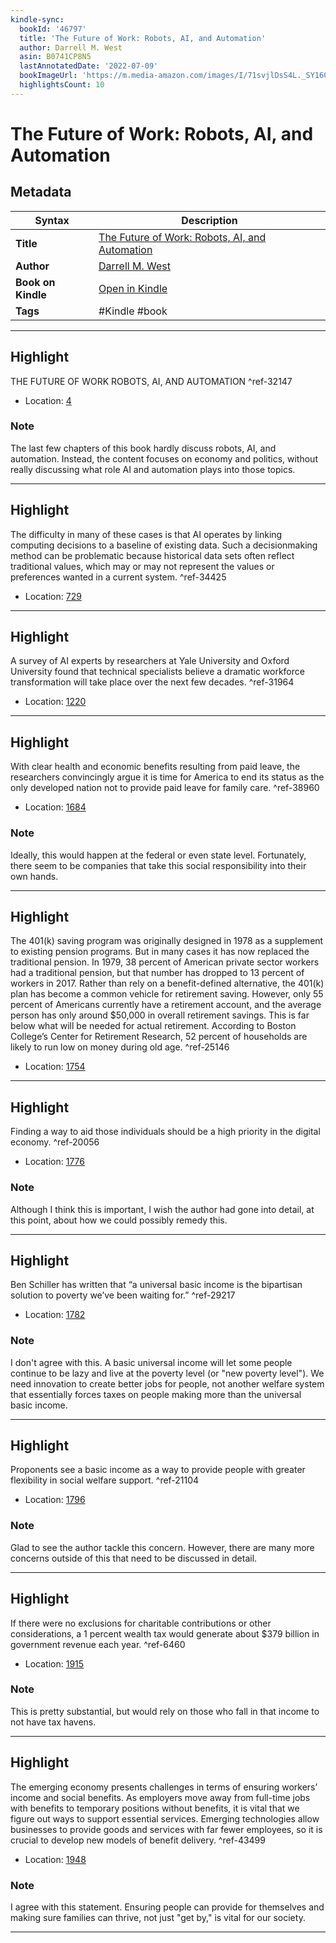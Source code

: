 ```yaml
---
kindle-sync:
  bookId: '46797'
  title: 'The Future of Work: Robots, AI, and Automation'
  author: Darrell M. West
  asin: B0741CP8N5
  lastAnnotatedDate: '2022-07-09'
  bookImageUrl: 'https://m.media-amazon.com/images/I/71svjlDsS4L._SY160.jpg'
  highlightsCount: 10
---
```

# The Future of Work: Robots, AI, and Automation

## Metadata

| Syntax | Description |
| ---------- | ---------- |
| **Title** | [The Future of Work: Robots, AI, and Automation](https://www.amazon.com/dp/B0741CP8N5) |
| **Author** | [Darrell M. West](https://www.amazon.comundefined) |
| **Book on Kindle** | <a href="kindle://book?action=open&asin=B0741CP8N5" target="_blank">Open in Kindle</a> |
| **Tags** | #Kindle #book |

---

## Highlight

THE FUTURE OF WORK ROBOTS, AI, AND AUTOMATION ^ref-32147

- Location: [4](kindle://book?action=open&asin=B0741CP8N5&location=4)

### Note
The last few chapters of this book hardly discuss robots, AI, and automation. Instead, the content focuses on economy and politics, without really discussing what role AI and automation plays into those topics.

---
## Highlight

The difficulty in many of these cases is that AI operates by linking computing decisions to a baseline of existing data. Such a decisionmaking method can be problematic because historical data sets often reflect traditional values, which may or may not represent the values or preferences wanted in a current system. ^ref-34425

- Location: [729](kindle://book?action=open&asin=B0741CP8N5&location=729)

---
## Highlight

A survey of AI experts by researchers at Yale University and Oxford University found that technical specialists believe a dramatic workforce transformation will take place over the next few decades. ^ref-31964

- Location: [1220](kindle://book?action=open&asin=B0741CP8N5&location=1220)

---
## Highlight

With clear health and economic benefits resulting from paid leave, the researchers convincingly argue it is time for America to end its status as the only developed nation not to provide paid leave for family care. ^ref-38960

- Location: [1684](kindle://book?action=open&asin=B0741CP8N5&location=1684)

### Note
Ideally, this would happen at the federal or even state level. Fortunately, there seem to be companies that take this social responsibility into their own hands.

---
## Highlight

The 401(k) saving program was originally designed in 1978 as a supplement to existing pension programs. But in many cases it has now replaced the traditional pension. In 1979, 38 percent of American private sector workers had a traditional pension, but that number has dropped to 13 percent of workers in 2017. Rather than rely on a benefit-defined alternative, the 401(k) plan has become a common vehicle for retirement saving. However, only 55 percent of Americans currently have a retirement account, and the average person has only around $50,000 in overall retirement savings. This is far below what will be needed for actual retirement. According to Boston College’s Center for Retirement Research, 52 percent of households are likely to run low on money during old age. ^ref-25146

- Location: [1754](kindle://book?action=open&asin=B0741CP8N5&location=1754)

---
## Highlight

Finding a way to aid those individuals should be a high priority in the digital economy. ^ref-20056

- Location: [1776](kindle://book?action=open&asin=B0741CP8N5&location=1776)

### Note
Although I think this is important, I wish the author had gone into detail, at this point, about how we could possibly remedy this.

---
## Highlight

Ben Schiller has written that “a universal basic income is the bipartisan solution to poverty we’ve been waiting for.” ^ref-29217

- Location: [1782](kindle://book?action=open&asin=B0741CP8N5&location=1782)

### Note
I don't agree with this. A basic universal income will let some people continue to be lazy and live at the poverty level (or "new poverty level"). We need innovation to create better jobs for people, not another welfare system that essentially forces taxes on people making more than the universal basic income.

---
## Highlight

Proponents see a basic income as a way to provide people with greater flexibility in social welfare support. ^ref-21104

- Location: [1796](kindle://book?action=open&asin=B0741CP8N5&location=1796)

### Note
Glad to see the author tackle this concern. However, there are many more concerns outside of this that need to be discussed in detail.

---
## Highlight

If there were no exclusions for charitable contributions or other considerations, a 1 percent wealth tax would generate about $379 billion in government revenue each year. ^ref-6460

- Location: [1915](kindle://book?action=open&asin=B0741CP8N5&location=1915)

### Note
This is pretty substantial, but would rely on those who fall in that income to not have tax havens.

---
## Highlight

The emerging economy presents challenges in terms of ensuring workers’ income and social benefits. As employers move away from full-time jobs with benefits to temporary positions without benefits, it is vital that we figure out ways to support essential services. Emerging technologies allow businesses to provide goods and services with far fewer employees, so it is crucial to develop new models of benefit delivery. ^ref-43499

- Location: [1948](kindle://book?action=open&asin=B0741CP8N5&location=1948)

### Note
I agree with this statement. Ensuring people can provide for themselves and making sure families can thrive, not just "get by," is vital for our society.

---
